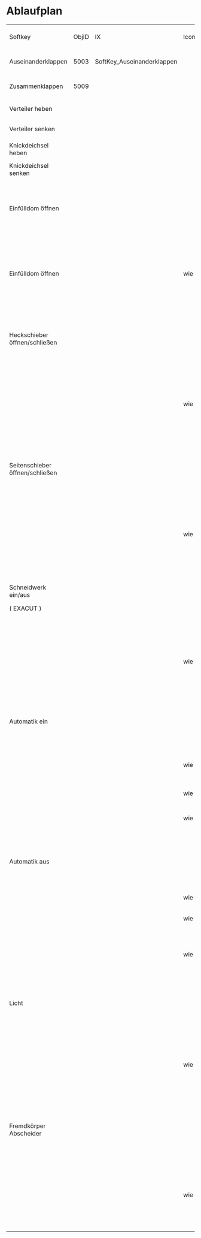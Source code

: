 # Ablaufplan

<table><tbody><tr><td>Softkey</td><td>ObjID</td><td>IX</td><td>Icon</td><td>was passiert bei Betätigung</td><td>anzusteuernde Ausgänge</td><td>Ansteuerzeit</td></tr><tr><td>Auseinanderklappen</td><td>5003</td><td>SoftKey_Auseinanderklappen</td><td><figure class="image"><img src="https://user-images.githubusercontent.com/69573151/200818733-cc278d97-34b6-4286-816a-293c5f637503.png"></figure></td><td>klappt der Verteiler auseinander</td><td>3a; 3b; 2b</td><td>Tastend</td></tr><tr><td>Zusammenklappen</td><td>5009</td><td>&nbsp;</td><td><figure class="image"><img src="https://user-images.githubusercontent.com/69573151/200818758-06e85188-7f13-417d-9cfd-e2179fd3f48c.png"></figure></td><td>klappt der Verteiler zusammen</td><td>3a; 3b; 2a</td><td>Tastend</td></tr><tr><td>Verteiler heben</td><td>&nbsp;</td><td>&nbsp;</td><td><figure class="image"><img src="https://user-images.githubusercontent.com/69573151/200819320-22d020fe-a047-41e0-9db0-dbb9a53dee7b.png"></figure></td><td>hebt sich der Verteiler</td><td>4a; 4b; 2a</td><td>Tastend</td></tr><tr><td>Verteiler senken</td><td>&nbsp;</td><td>&nbsp;</td><td><figure class="image"><img src="https://user-images.githubusercontent.com/69573151/200819331-9efbb52a-492a-4da1-b4da-0b31c0f9e6c2.png"></figure></td><td>senkt sich der Verteiler</td><td>4a; 4b; 2b</td><td>Tastend</td></tr><tr><td>Knickdeichsel heben</td><td>&nbsp;</td><td>&nbsp;</td><td><figure class="image"><img src="https://user-images.githubusercontent.com/69573151/200819288-101a1272-73f3-4858-89c1-8462ec37f8fd.png"></figure></td><td>hebt sich die Knickdeichsel</td><td>5a; 5b; 2b</td><td>Tastend</td></tr><tr><td>Knickdeichsel senken</td><td>&nbsp;</td><td>&nbsp;</td><td><figure class="image"><img src="https://user-images.githubusercontent.com/69573151/200819297-b9644283-33c1-45d0-ba7a-b69e85b46448.png"></figure></td><td>senkt sich die Knickdeichsel</td><td>5a; 5b; 2a</td><td>Tastend</td></tr><tr><td>Einfülldom öffnen</td><td>&nbsp;</td><td>&nbsp;</td><td><figure class="image"><img src="https://user-images.githubusercontent.com/69573151/200819354-6a3bbd10-f6e7-462f-958c-24dbe0df0fe5.png"></figure></td><td><p>der Schieber geht auf;&nbsp;</p><p>Farbe am Button ändert sich</p></td><td>6a und 2a&nbsp;</td><td>&nbsp;ca. 1 Sekunde</td></tr><tr><td>Einfülldom öffnen</td><td>&nbsp;</td><td>&nbsp;</td><td>wie oben</td><td><p>der Schieber geht zu;&nbsp;</p><p>der Button färbt sich wieder auf Original zurück</p></td><td>6a</td><td>&nbsp;ca. 1 Sekunde</td></tr><tr><td>Heckschieber öffnen/schließen</td><td>&nbsp;</td><td>&nbsp;</td><td><figure class="image"><img src="https://user-images.githubusercontent.com/69573151/200819459-1c0a8894-dbe3-488d-a3f2-1ca1189b3cdc.png"></figure></td><td><p>der Schieber geht auf;&nbsp;</p><p>Farbe am Button ändert sich</p></td><td>6b und 2b&nbsp;</td><td>ca. 1 Sekunde</td></tr><tr><td>&nbsp;</td><td>&nbsp;</td><td>&nbsp;</td><td>wie oben</td><td><p>der Schieber geht zu;&nbsp;</p><p>der Button färbt sich wieder auf Original zurück</p></td><td>6b&nbsp;</td><td>ca. 1 Sekunde</td></tr><tr><td>Seitenschieber öffnen/schließen</td><td>&nbsp;</td><td>&nbsp;</td><td><figure class="image"><img src="https://user-images.githubusercontent.com/69573151/200819430-b8d1efbf-b276-43e4-a52e-ca6031a4f90b.png"></figure></td><td><p>der Schieber geht auf;&nbsp;</p><p>Farbe am Button ändert sich</p></td><td>7a und 2a&nbsp;</td><td>ca. 1 Sekunde</td></tr><tr><td>&nbsp;</td><td>&nbsp;</td><td>&nbsp;</td><td>wie oben</td><td><p>der Schieber geht zu;&nbsp;</p><p>der Button färbt sich wieder auf Original zurück</p></td><td>7a&nbsp;</td><td>ca. 1 Sekunde</td></tr><tr><td><p>Schneidwerk ein/aus</p><p>( EXACUT )</p></td><td>&nbsp;</td><td>&nbsp;</td><td><figure class="image"><img src="https://user-images.githubusercontent.com/69573151/200819492-e7970494-90b1-41eb-aabf-7f13ea4588d1.png"></figure></td><td>das Schneidwerk beginnt zu laufen,<br>die Farbe am Button ändert sich</td><td>1a oder 1b</td><td>Dauer</td></tr><tr><td>&nbsp;</td><td>&nbsp;</td><td>&nbsp;</td><td>wie oben</td><td><p>Schneidwerk aus</p><p>der Button färbt sich wieder auf Original zurück</p></td><td>1a oder 1b aus</td><td>&nbsp;</td></tr><tr><td>Automatik ein</td><td>&nbsp;</td><td>&nbsp;</td><td><figure class="image"><img src="https://user-images.githubusercontent.com/69573151/200819372-5ce1cf7b-e37a-44ed-931f-0fd29d283ca6.png"></figure></td><td>Solange ich den Butten gedrückt halte, senkt sich der&nbsp;<br>Verteiler.&nbsp;</td><td>4a; 4b; 2b&nbsp;</td><td>Tastend</td></tr><tr><td>&nbsp;</td><td>&nbsp;</td><td>&nbsp;</td><td>wie oben</td><td>Wenn ich den Button loslasse, stopt der Verteiler,</td><td>4a; 4b; 2b &nbsp;aus</td><td>&nbsp;</td></tr><tr><td>&nbsp;</td><td>&nbsp;</td><td>&nbsp;</td><td>wie oben</td><td>&nbsp;der Schieber macht auf,</td><td>6b und 2b&nbsp;</td><td>ca. 1 Sekunde</td></tr><tr><td>&nbsp;</td><td>&nbsp;</td><td>&nbsp;</td><td>wie oben</td><td>danach beginnt das Schneidwerk zu laufen.</td><td>1a oder 1b</td><td>Dauer</td></tr><tr><td>Automatik aus</td><td>&nbsp;</td><td>&nbsp;</td><td><figure class="image"><img src="https://user-images.githubusercontent.com/69573151/200819382-df07e65f-b959-483f-bbc1-92749a510ddc.png"></figure></td><td>Sobald ich den Button drücke, schaltet sich das Schneidwerk aus,</td><td>1a oder 1b aus</td><td>&nbsp;</td></tr><tr><td>&nbsp;</td><td>&nbsp;</td><td>&nbsp;</td><td>wie oben</td><td>der Schieber geht zu,</td><td>6b&nbsp;</td><td>ca. 1 Sekunde</td></tr><tr><td>&nbsp;</td><td>&nbsp;</td><td>&nbsp;</td><td>wie oben</td><td>und der Verteiler hebt sich.</td><td>4a; 4b; 2a&nbsp;</td><td>Tastend</td></tr><tr><td>&nbsp;</td><td>&nbsp;</td><td>&nbsp;</td><td>wie oben</td><td>Wenn ich den Button wieder loslasse, stopt der Verteiler.</td><td>4a; 4b; 2a &nbsp; aus</td><td>&nbsp;</td></tr><tr><td>Licht</td><td>&nbsp;</td><td>&nbsp;</td><td><figure class="image"><img src="https://user-images.githubusercontent.com/69573151/200819395-0115d384-7f49-4c4e-be66-29f9b6e550fb.png"></figure></td><td><p>Licht geht an</p><p>Farbe am Button ändert sich</p></td><td>8a</td><td>Dauer</td></tr><tr><td>&nbsp;</td><td>&nbsp;</td><td>&nbsp;</td><td>wie oben</td><td><p>Licht geht aus</p><p>der Button färbt sich wieder auf Original zurück</p></td><td>&nbsp;</td><td>&nbsp;</td></tr><tr><td>Fremdkörper Abscheider</td><td>&nbsp;</td><td>&nbsp;</td><td><figure class="image"><img src="https://user-images.githubusercontent.com/69573151/200819413-5829a241-8f2c-4fda-af75-e23722737956.png"></figure></td><td><p>der Schieber geht auf;&nbsp;</p><p>Farbe am Button ändert sich</p></td><td>7b und 2b</td><td>ca. 1 Sekunde</td></tr><tr><td>&nbsp;</td><td>&nbsp;</td><td>&nbsp;</td><td>wie oben</td><td><p>der Schieber geht zu;&nbsp;</p><p>der Button färbt sich wieder auf Original zurück</p></td><td>7b</td><td>ca. 1 Sekunde</td></tr></tbody></table>

